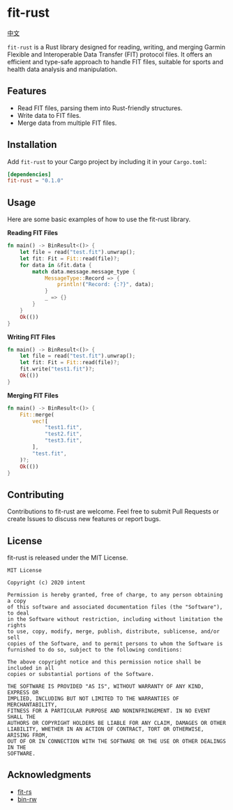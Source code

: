 # fit-rust

[中文](./README_zh.md)

`fit-rust` is a Rust library designed for reading, writing, and merging Garmin Flexible and Interoperable Data Transfer (FIT) protocol files. It offers an efficient and type-safe approach to handle FIT files, suitable for sports and health data analysis and manipulation.

## Features

- Read FIT files, parsing them into Rust-friendly structures.
- Write data to FIT files.
- Merge data from multiple FIT files.

## Installation

Add `fit-rust` to your Cargo project by including it in your `Cargo.toml`:

```toml
[dependencies]
fit-rust = "0.1.0"
```

## Usage

Here are some basic examples of how to use the fit-rust library.

**Reading FIT Files**

```rust
fn main() -> BinResult<()> {
    let file = read("test.fit").unwrap();
    let fit: Fit = Fit::read(file)?;
    for data in &fit.data {
        match data.message.message_type {
            MessageType::Record => {
                println!("Record: {:?}", data);
            }
            _ => {}
        }
    }
    Ok(())
}
```

**Writing FIT Files**
```rust
fn main() -> BinResult<()> {
    let file = read("test.fit").unwrap();
    let fit: Fit = Fit::read(file)?;
    fit.write("test1.fit")?;
    Ok(())
}
```

**Merging FIT Files**
```rust
fn main() -> BinResult<()> {
    Fit::merge(
        vec![
            "test1.fit",
            "test2.fit",
            "test3.fit",
        ],
        "test.fit",
    )?;
    Ok(())
}
```

## Contributing

Contributions to fit-rust are welcome. Feel free to submit Pull Requests or create Issues to discuss new features or report bugs.

## License

fit-rust is released under the MIT License.

```text
MIT License

Copyright (c) 2020 intent

Permission is hereby granted, free of charge, to any person obtaining a copy
of this software and associated documentation files (the "Software"), to deal
in the Software without restriction, including without limitation the rights
to use, copy, modify, merge, publish, distribute, sublicense, and/or sell
copies of the Software, and to permit persons to whom the Software is
furnished to do so, subject to the following conditions:

The above copyright notice and this permission notice shall be included in all
copies or substantial portions of the Software.

THE SOFTWARE IS PROVIDED "AS IS", WITHOUT WARRANTY OF ANY KIND, EXPRESS OR
IMPLIED, INCLUDING BUT NOT LIMITED TO THE WARRANTIES OF MERCHANTABILITY,
FITNESS FOR A PARTICULAR PURPOSE AND NONINFRINGEMENT. IN NO EVENT SHALL THE
AUTHORS OR COPYRIGHT HOLDERS BE LIABLE FOR ANY CLAIM, DAMAGES OR OTHER
LIABILITY, WHETHER IN AN ACTION OF CONTRACT, TORT OR OTHERWISE, ARISING FROM,
OUT OF OR IN CONNECTION WITH THE SOFTWARE OR THE USE OR OTHER DEALINGS IN THE
SOFTWARE.
```
## Acknowledgments

- [fit-rs](https://github.com/richardbrodie/fit-rs)
- [bin-rw](https://github.com/jam1garner/binrw)

